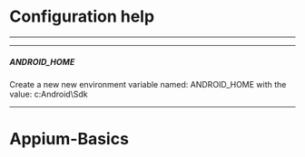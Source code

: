 #                  Configuration help

-----
***
##### ANDROID_HOME
Create a new new environment variable named: ANDROID_HOME
with the value: c:Android\Sdk
***
# Appium-Basics

